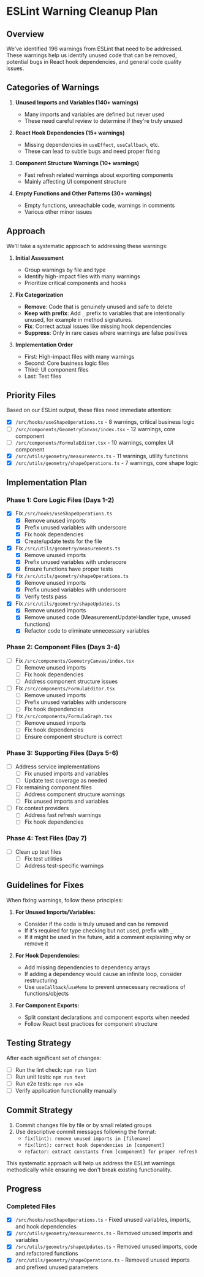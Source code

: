 # ESLint Warning Cleanup Plan

## Overview

We've identified 196 warnings from ESLint that need to be addressed. These warnings help us identify unused code that can be removed, potential bugs in React hook dependencies, and general code quality issues.

## Categories of Warnings

1. **Unused Imports and Variables (140+ warnings)**
   - Many imports and variables are defined but never used
   - These need careful review to determine if they're truly unused

2. **React Hook Dependencies (15+ warnings)**
   - Missing dependencies in `useEffect`, `useCallback`, etc.
   - These can lead to subtle bugs and need proper fixing

3. **Component Structure Warnings (10+ warnings)**
   - Fast refresh related warnings about exporting components
   - Mainly affecting UI component structure

4. **Empty Functions and Other Patterns (30+ warnings)**
   - Empty functions, unreachable code, warnings in comments
   - Various other minor issues

## Approach

We'll take a systematic approach to addressing these warnings:

1. **Initial Assessment**
   - Group warnings by file and type
   - Identify high-impact files with many warnings
   - Prioritize critical components and hooks

2. **Fix Categorization**
   - **Remove**: Code that is genuinely unused and safe to delete
   - **Keep with prefix**: Add `_` prefix to variables that are intentionally unused, for example in method signatures.
   - **Fix**: Correct actual issues like missing hook dependencies
   - **Suppress**: Only in rare cases where warnings are false positives

3. **Implementation Order**
   - First: High-impact files with many warnings
   - Second: Core business logic files
   - Third: UI component files
   - Last: Test files

## Priority Files

Based on our ESLint output, these files need immediate attention:

- [x] `/src/hooks/useShapeOperations.ts` - 8 warnings, critical business logic
- [ ] `/src/components/GeometryCanvas/index.tsx` - 12 warnings, core component
- [ ] `/src/components/FormulaEditor.tsx` - 10 warnings, complex UI component 
- [x] `/src/utils/geometry/measurements.ts` - 11 warnings, utility functions
- [x] `/src/utils/geometry/shapeOperations.ts` - 7 warnings, core shape logic

## Implementation Plan

### Phase 1: Core Logic Files (Days 1-2)

- [x] Fix `/src/hooks/useShapeOperations.ts`
  - [x] Remove unused imports
  - [x] Prefix unused variables with underscore
  - [x] Fix hook dependencies
  - [x] Create/update tests for the file
- [x] Fix `/src/utils/geometry/measurements.ts`
  - [x] Remove unused imports
  - [x] Prefix unused variables with underscore
  - [x] Ensure functions have proper tests
- [x] Fix `/src/utils/geometry/shapeOperations.ts`
  - [x] Remove unused imports
  - [x] Prefix unused variables with underscore
  - [x] Verify tests pass
- [x] Fix `/src/utils/geometry/shapeUpdates.ts`
  - [x] Remove unused imports
  - [x] Remove unused code (MeasurementUpdateHandler type, unused functions)
  - [x] Refactor code to eliminate unnecessary variables

### Phase 2: Component Files (Days 3-4)

- [ ] Fix `/src/components/GeometryCanvas/index.tsx`
  - [ ] Remove unused imports
  - [ ] Fix hook dependencies
  - [ ] Address component structure issues
- [ ] Fix `/src/components/FormulaEditor.tsx`
  - [ ] Remove unused imports
  - [ ] Prefix unused variables with underscore
  - [ ] Fix hook dependencies
- [ ] Fix `/src/components/FormulaGraph.tsx`
  - [ ] Remove unused imports
  - [ ] Fix hook dependencies
  - [ ] Ensure component structure is correct

### Phase 3: Supporting Files (Days 5-6)

- [ ] Address service implementations
  - [ ] Fix unused imports and variables
  - [ ] Update test coverage as needed
- [ ] Fix remaining component files
  - [ ] Address component structure warnings
  - [ ] Fix unused imports and variables
- [ ] Fix context providers
  - [ ] Address fast refresh warnings
  - [ ] Fix hook dependencies

### Phase 4: Test Files (Day 7)

- [ ] Clean up test files
  - [ ] Fix test utilities
  - [ ] Address test-specific warnings

## Guidelines for Fixes

When fixing warnings, follow these principles:

1. **For Unused Imports/Variables:**
   - Consider if the code is truly unused and can be removed
   - If it's required for type checking but not used, prefix with `_`
   - If it might be used in the future, add a comment explaining why or remove it

2. **For Hook Dependencies:**
   - Add missing dependencies to dependency arrays
   - If adding a dependency would cause an infinite loop, consider restructuring
   - Use `useCallback`/`useMemo` to prevent unnecessary recreations of functions/objects

3. **For Component Exports:**
   - Split constant declarations and component exports when needed
   - Follow React best practices for component structure

## Testing Strategy

After each significant set of changes:
- [ ] Run the lint check: `npm run lint`
- [ ] Run unit tests: `npm run test`
- [ ] Run e2e tests: `npm run e2e`
- [ ] Verify application functionality manually

## Commit Strategy

1. Commit changes file by file or by small related groups
2. Use descriptive commit messages following the format:
   - `fix(lint): remove unused imports in [filename]`
   - `fix(lint): correct hook dependencies in [component]`
   - `refactor: extract constants from [component] for proper refresh`

This systematic approach will help us address the ESLint warnings methodically while ensuring we don't break existing functionality.

## Progress

### Completed Files
- [x] `/src/hooks/useShapeOperations.ts` - Fixed unused variables, imports, and hook dependencies 
- [x] `/src/utils/geometry/measurements.ts` - Removed unused imports and variables
- [x] `/src/utils/geometry/shapeUpdates.ts` - Removed unused imports, code and refactored functions 
- [x] `/src/utils/geometry/shapeOperations.ts` - Removed unused imports and prefixed unused parameters 